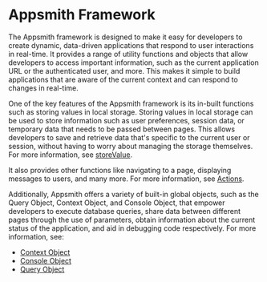 # Appsmith Framework

The Appsmith framework is designed to make it easy for developers to create dynamic, data-driven applications that respond to user interactions in real-time. It provides a range of utility functions and objects that allow developers to access important information, such as the current application URL or the authenticated user, and more. This makes it simple to build applications that are aware of the current context and can respond to changes in real-time.

One of the key features of the Appsmith framework is its in-built functions such as storing values in local storage. Storing values in local storage can be used to store information such as user preferences, session data, or temporary data that needs to be passed between pages. This allows developers to save and retrieve data that's specific to the current user or session, without having to worry about managing the storage themselves. For more information, see [storeValue](/reference/appsmith-framework/widget-actions/store-value).

It also provides other functions like navigating to a page, displaying messages to users, and many more. For more information, see [Actions](/reference/appsmith-framework/widget-actions).

Additionally, Appsmith offers a variety of built-in global objects, such as the Query Object, Context Object, and Console Object, that empower developers to execute database queries, share data between different pages through the use of parameters, obtain information about the current status of the application, and aid in debugging code respectively. For more information, see:

- [Context Object](/reference/appsmith-framework/context-object)
- [Console Object](/reference/appsmith-framework/console-object)
- [Query Object](/reference/appsmith-framework/query-object)
